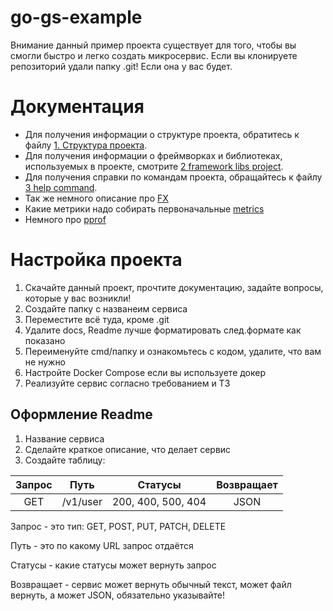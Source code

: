 # go-gs-example

Внимание данный пример проекта существует для того, чтобы вы смогли быстро и легко создать микросервис. Если вы клонируете репозиторий удали папку .git! Если она у вас будет. 

# Документация
- Для получения информации о структуре проекта, обратитесь к файлу [1. Структура проекта](./docs/1%20struct%20project.md).
- Для получения информации о фреймворках и библиотеках, используемых в проекте, смотрите [2 framework libs project](./docs/2%20framework%20libs%20project.md).
- Для получения справки по командам проекта, обращайтесь к файлу [3 help command](./docs/3%20help%20command.md).
- Так же немного описание про [FX](./docs/fx.md)
- Какие метрики надо собирать первоначальные [metrics](./docs/metrics.md)
- Немного про [pprof](./docs/pprof.md)

# Настройка проекта
1. Скачайте данный проект, прочтите документацию, задайте вопросы, которые у вас возникли!
2. Создайте папку с названеим сервиса
3. Переместите всё туда, кроме .git
4. Удалите docs, Readme лучше форматировать след.формате как показано
5. Переименуйте cmd/папку и ознакомьтесь с кодом, удалите, что вам не нужно
6. Настройте Docker Compose если вы используете докер
7. Реализуйте сервис согласно требованием и ТЗ

## Оформление Readme
1. Название сервиса
2. Сделайте краткое описание, что делает сервис
3. Создайте таблицу:

 | Запрос |   Путь   |      Статусы       | Возвращает 
 |:------:|:--------:|:------------------:|:----------:
 |  GET   | /v1/user | 200, 400, 500, 404 |    JSON    |

Запрос - это тип: GET, POST, PUT, PATCH, DELETE

Путь - это  по какому URL запрос отдаётся

Статусы - какие статусы может вернуть запрос

Возвращает - сервис может вернуть обычный текст, может файл вернуть, а может JSON, обязательно указывайте!



